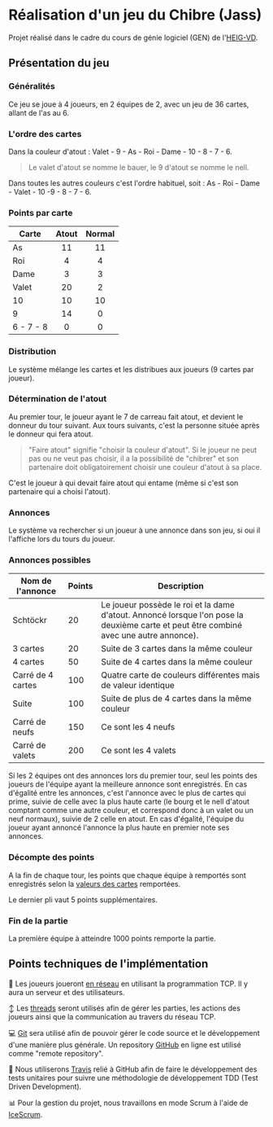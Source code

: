 # Réalisation d'un jeu du Chibre (Jass)

Projet réalisé dans le cadre du cours de génie logiciel (GEN) de l'[HEIG-VD](https://heig-vd.ch/).

## Présentation du jeu

### Généralités

Ce jeu se joue à 4 joueurs, en 2 équipes de 2, avec un jeu de 36 cartes, allant de l'as au 6.

### L'ordre des cartes

Dans la couleur d'atout : Valet - 9 - As - Roi - Dame - 10 - 8 - 7 - 6.

> Le valet d'atout se nomme le bauer, le 9 d'atout se nomme le nell.

Dans toutes les autres couleurs c'est l'ordre habituel, soit :
As - Roi - Dame - Valet - 10 -9 - 8 - 7 - 6.

### <a id="points">Points par carte</a>

| Carte     | Atout | Normal |
| --------- | :---: | :----: |
| As        |  11   |   11   |
| Roi       |   4   |   4    |
| Dame      |   3   |   3    |
| Valet     |  20   |   2    |
| 10        |  10   |   10   |
| 9         |  14   |   0    |
| 6 - 7 - 8 |   0   |   0    |

### Distribution

Le système mélange les cartes et les distribues aux joueurs (9 cartes par joueur).

### Détermination de l'atout

Au premier tour, le joueur ayant le 7 de carreau fait atout, et devient le donneur du tour suivant. Aux tours suivants, c'est la personne située après le donneur qui fera atout.

> "Faire atout" signifie "choisir la couleur d'atout". Si le joueur ne peut pas ou ne veut pas choisir, il a la possibilité de "chibrer" et son partenaire doit obligatoirement choisir une couleur d'atout à sa place.

C'est le joueur à qui devait faire atout qui entame (même si c'est son partenaire qui a choisi l'atout).

### Annonces

Le système va rechercher si un joueur à une annonce dans son jeu, si oui il l'affiche lors du tours du joueur.

### Annonces possibles

| Nom de l'annonce  | Points | Description                                                  |
| ----------------- | ------ | ------------------------------------------------------------ |
| Schtöckr          | 20     | Le joueur possède le roi et la dame d'atout. Annoncé lorsque l'on pose la deuxième carte et peut être combiné avec une autre annonce). |
| 3 cartes          | 20     | Suite de 3 cartes dans la même couleur                       |
| 4 cartes          | 50     | Suite de 4 cartes dans la même couleur                       |
| Carré de 4 cartes | 100    | Quatre carte de couleurs différentes mais de valeur identique |
| Suite             | 100    | Suite de plus de 4 cartes dans la même couleur               |
| Carré de neufs    | 150    | Ce sont les 4 neufs                                          |
| Carré de valets   | 200    | Ce sont les 4 valets                                         |

Si les 2 équipes ont des annonces lors du premier tour, seul les points des joueurs de l'équipe ayant la meilleure annonce sont enregistrés. En cas d'égalité entre les annonces, c'est l'annonce avec le plus de cartes qui prime, suivie de celle avec la plus haute carte (le bourg et le nell d'atout comptant comme une autre couleur, et correspond donc à un valet ou un neuf normaux), suivie de 
2 celle en atout. En cas d'égalité, l'équipe du joueur ayant annoncé l'annonce la plus haute en premier note ses annonces.

### Décompte des points

A la fin de chaque tour, les points que chaque équipe à remportés sont enregistrés selon la [valeurs des cartes](#points) remportées.

Le dernier pli vaut 5 points supplémentaires.

### Fin de la partie

La première équipe à atteindre 1000 points remporte la partie.

## Points techniques de l'implémentation

:electric_plug: Les joueurs joueront <u>en réseau</u> en utilisant la programmation TCP. Il y aura un serveur et des utilisateurs.

:arrow_up_down: Les <u>threads</u> seront utilisés afin de gérer les parties, les actions des joueurs ainsi que la communication au travers du réseau TCP.

:computer: <u>Git</u> sera utilisé afin de pouvoir gérer le code source et le développement d'une manière plus générale. Un repository [GitHub](https://github.com/) en ligne est utilisé comme "remote repository".

:100: Nous utiliserons [Travis](https://travis-ci.com/) relié à GitHub afin de faire le développement des tests unitaires pour suivre une méthodologie de développement TDD (Test Driven Development).

:bar_chart: Pour la gestion du projet, nous travaillons en mode Scrum à l'aide de [IceScrum](https://www.icescrum.com/fr/).

